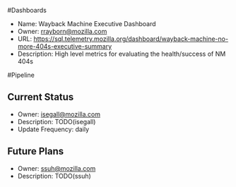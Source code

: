 #Dashboards
* Name: Wayback Machine Executive Dashboard
 * Owner: rrayborn@mozilla.com
 * URL: https://sql.telemetry.mozilla.org/dashboard/wayback-machine-no-more-404s-executive-summary
 * Description: High level metrics for evaluating the health/success of NM 404s

#Pipeline
## Current Status
 * Owner: isegall@mozilla.com
 * Description: TODO(isegall)
 * Update Frequency: daily

## Future Plans
 * Owner: ssuh@mozilla.com
 * Description: TODO(ssuh)

